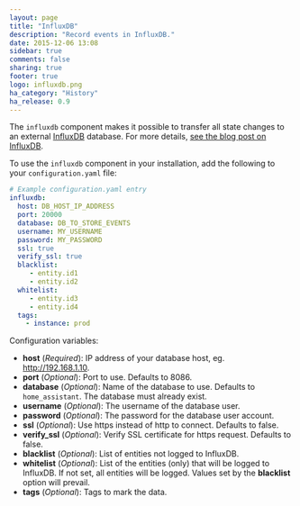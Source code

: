 ```yaml
---
layout: page
title: "InfluxDB"
description: "Record events in InfluxDB."
date: 2015-12-06 13:08
sidebar: true
comments: false
sharing: true
footer: true
logo: influxdb.png
ha_category: "History"
ha_release: 0.9
---
```


The `influxdb` component makes it possible to transfer all state changes to an external [InfluxDB](https://influxdb.com/) database. For more details, [see the blog post on InfluxDB](/blog/2015/12/07/influxdb-and-grafana/).

To use the `influxdb` component in your installation, add the following to your `configuration.yaml` file:

```yaml
# Example configuration.yaml entry
influxdb:
  host: DB_HOST_IP_ADDRESS
  port: 20000
  database: DB_TO_STORE_EVENTS
  username: MY_USERNAME
  password: MY_PASSWORD
  ssl: true
  verify_ssl: true
  blacklist:
     - entity.id1
     - entity.id2
  whitelist:
     - entity.id3
     - entity.id4
  tags:
    - instance: prod
```

Configuration variables:

- **host** (*Required*): IP address of your database host, eg. http://192.168.1.10.
- **port** (*Optional*): Port to use. Defaults to 8086.
- **database** (*Optional*): Name of the database to use. Defaults to `home_assistant`. The database must already exist.
- **username** (*Optional*): The username of the database user.
- **password** (*Optional*): The password for the database user account.
- **ssl** (*Optional*): Use https instead of http to connect. Defaults to false.
- **verify_ssl** (*Optional*): Verify SSL certificate for https request. Defaults to false.
- **blacklist** (*Optional*): List of entities not logged to InfluxDB.
- **whitelist** (*Optional*): List of the entities (only) that will be logged to InfluxDB. If not set, all entities will be logged. Values set by the **blacklist** option will prevail.
- **tags** (*Optional*): Tags to mark the data.


